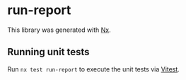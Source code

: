 # run-report

This library was generated with [Nx](https://nx.dev).

## Running unit tests

Run `nx test run-report` to execute the unit tests via [Vitest](https://vitest.dev/).
